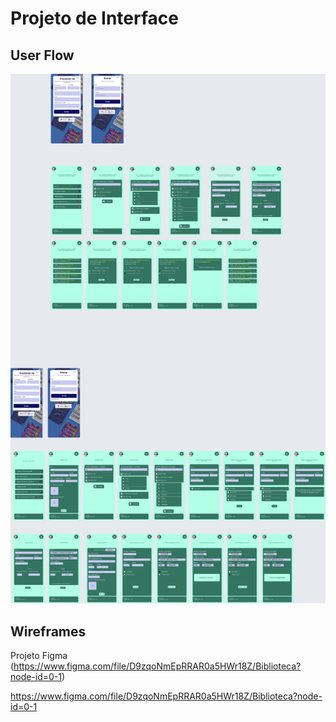
# Projeto de Interface


## User Flow

![Exemplo de UserFlow](https://github.com/ICEI-PUC-Minas-PMV-ADS/Biblioteca-Dona-Benicia/blob/main/docs/img/flowuser.jpeg)


## Wireframes

Projeto Figma (https://www.figma.com/file/D9zqoNmEpRRAR0a5HWr18Z/Biblioteca?node-id=0-1)

https://www.figma.com/file/D9zqoNmEpRRAR0a5HWr18Z/Biblioteca?node-id=0-1
